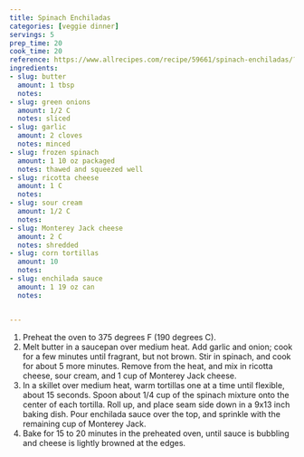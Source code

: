 ```yaml
---
title: Spinach Enchiladas
categories: [veggie dinner]
servings: 5
prep_time: 20
cook_time: 20
reference: https://www.allrecipes.com/recipe/59661/spinach-enchiladas/?printview
ingredients:
- slug: butter
  amount: 1 tbsp
  notes:
- slug: green onions
  amount: 1/2 C
  notes: sliced
- slug: garlic
  amount: 2 cloves
  notes: minced
- slug: frozen spinach
  amount: 1 10 oz packaged
  notes: thawed and squeezed well
- slug: ricotta cheese
  amount: 1 C
  notes:
- slug: sour cream
  amount: 1/2 C
  notes:
- slug: Monterey Jack cheese
  amount: 2 C
  notes: shredded
- slug: corn tortillas
  amount: 10
  notes:
- slug: enchilada sauce
  amount: 1 19 oz can
  notes:


---
```


1. Preheat the oven to 375 degrees F (190 degrees C).
2. Melt butter in a saucepan over medium heat. Add garlic and onion; cook for a few minutes until fragrant, but not brown. Stir in spinach, and cook for about 5 more minutes. Remove from the heat, and mix in ricotta cheese, sour cream, and 1 cup of Monterey Jack cheese.
3. In a skillet over medium heat, warm tortillas one at a time until flexible, about 15 seconds. Spoon about 1/4 cup of the spinach mixture onto the center of each tortilla. Roll up, and place seam side down in a 9x13 inch baking dish. Pour enchilada sauce over the top, and sprinkle with the remaining cup of Monterey Jack.
4. Bake for 15 to 20 minutes in the preheated oven, until sauce is bubbling and cheese is lightly browned at the edges.

